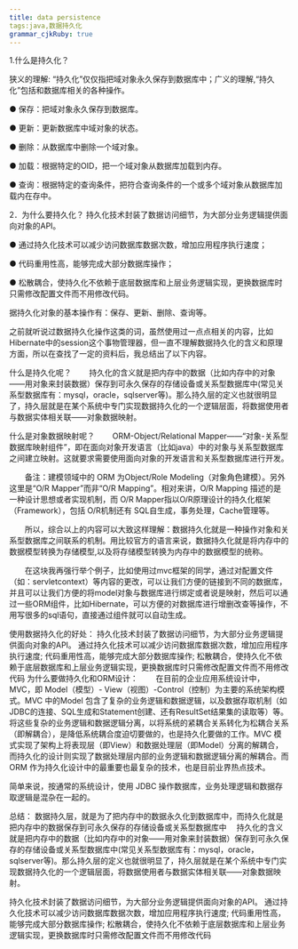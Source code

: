 ```yaml
---
title: data persistence 
tags:java,数据持久化
grammar_cjkRuby: true
---
```



1.什么是持久化？

狭义的理解: “持久化”仅仅指把域对象永久保存到数据库中；广义的理解,“持久化”包括和数据库相关的各种操作。

●     保存：把域对象永久保存到数据库。

●     更新：更新数据库中域对象的状态。

●     删除：从数据库中删除一个域对象。

●     加载：根据特定的OID，把一个域对象从数据库加载到内存。

●     查询：根据特定的查询条件，把符合查询条件的一个或多个域对象从数据库加载内在存中。

2．为什么要持久化？
持久化技术封装了数据访问细节，为大部分业务逻辑提供面向对象的API。

● 通过持久化技术可以减少访问数据库数据次数，增加应用程序执行速度；

● 代码重用性高，能够完成大部分数据库操作；

● 松散耦合，使持久化不依赖于底层数据库和上层业务逻辑实现，更换数据库时只需修改配置文件而不用修改代码。

据持久化对象的基本操作有：保存、更新、删除、查询等。


之前就听说过数据持久化操作这类的词，虽然使用过一点点相关的内容，比如Hibernate中的session这个事物管理器，但一直不理解数据持久化的含义和原理方面，所以在查找了一定的资料后，我总结出了以下内容。

什么是持久化呢？
　　持久化的含义就是把内存中的数据（比如内存中的对象——用对象来封装数据）保存到可永久保存的存储设备或关系型数据库中(常见关系型数据库有：mysql，oracle，sqlserver等)。那么持久层的定义也就很明显了，持久层就是在某个系统中专门实现数据持久化的一个逻辑层面，将数据使用者与数据实体相关联——对象数据映射。

什么是对象数据映射呢？
　　ORM-Object/Relational Mapper——“对象-关系型数据库映射组件”，即在面向对象开发语言（比如java）中的对象与关系型数据库之间建立映射。这就要求需要使用面向对象的开发语言和关系型数据库进行开发。

　　备注：建模领域中的 ORM 为Object/Role Modeling（对象角色建模）。另外这里是“O/R Mapper”而非“O/R Mapping”。相对来讲，O/R Mapping 描述的是一种设计思想或者实现机制，而 O/R Mapper指以O/R原理设计的持久化框架（Framework），包括 O/R机制还有 SQL自生成，事务处理，Cache管理等。

　　所以，综合以上的内容可以大致这样理解：数据持久化就是一种操作对象和关系型数据库之间联系的机制。用比较官方的语言来说，数据持久化就是将内存中的数据模型转换为存储模型,以及将存储模型转换为内存中的数据模型的统称。

　　在这块我再强行举个例子，比如使用过mvc框架的同学，通过对配置文件（如：servletcontext）等内容的更改，可以让我们方便的链接到不同的数据库，并且可以让我们方便的将model对象与数据库进行绑定或者说是映射，然后可以通过一些ORM组件，比如Hibernate，可以方便的对数据库进行增删改查等操作，不用写很多的sql语句，直接通过组件就可以自动生成。

使用数据持久化的好处：
持久化技术封装了数据访问细节，为大部分业务逻辑提供面向对象的API。
通过持久化技术可以减少访问数据库数据次数，增加应用程序执行速度;
代码重用性高，能够完成大部分数据库操作;
松散耦合，使持久化不依赖于底层数据库和上层业务逻辑实现，更换数据库时只需修改配置文件而不用修改代码
为什么要做持久化和ORM设计：
　　在目前的企业应用系统设计中，MVC，即 Model（模型）- View（视图）-Control（控制）为主要的系统架构模式。MVC 中的Model 包含了复杂的业务逻辑和数据逻辑，以及数据存取机制（如 JDBC的连接、SQL生成和Statement创建、还有ResultSet结果集的读取等）等。将这些复杂的业务逻辑和数据逻辑分离，以将系统的紧耦合关系转化为松耦合关系（即解耦合），是降低系统耦合度迫切要做的，也是持久化要做的工作。MVC 模式实现了架构上将表现层（即View）和数据处理层（即Model）分离的解耦合，而持久化的设计则实现了数据处理层内部的业务逻辑和数据逻辑分离的解耦合。而 ORM 作为持久化设计中的最重要也最复杂的技术，也是目前业界热点技术。

简单来说，按通常的系统设计，使用 JDBC 操作数据库，业务处理逻辑和数据存取逻辑是混杂在一起的。



总结：
数据持久层，就是为了把内存中的数据永久化到数据库中，而持久化就是把内存中的数据保存到可永久保存的存储设备或关系型数据库中
　持久化的含义就是把内存中的数据（比如内存中的对象——用对象来封装数据）保存到可永久保存的存储设备或关系型数据库中(常见关系型数据库有：mysql，oracle，sqlserver等)。那么持久层的定义也就很明显了，持久层就是在某个系统中专门实现数据持久化的一个逻辑层面，将数据使用者与数据实体相关联——对象数据映射。
 
 持久化技术封装了数据访问细节，为大部分业务逻辑提供面向对象的API。
通过持久化技术可以减少访问数据库数据次数，增加应用程序执行速度;
代码重用性高，能够完成大部分数据库操作;
松散耦合，使持久化不依赖于底层数据库和上层业务逻辑实现，更换数据库时只需修改配置文件而不用修改代码